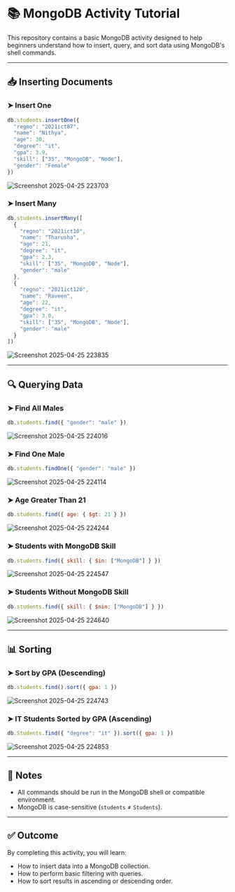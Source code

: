 # 📚 MongoDB Activity Tutorial

This repository contains a basic MongoDB activity designed to help beginners understand how to insert, query, and sort data using MongoDB's shell commands.

---

## 📥 Inserting Documents

### ➤ Insert One
```js
db.students.insertOne({
  "regno": "2021ict87",
  "name": "Nithya",
  "age": 30,
  "degree": "it",
  "gpa": 3.9,
  "skill": ["35", "MongoDB", "Node"],
  "gender": "Female"
})
```

![Screenshot 2025-04-25 223703](https://github.com/user-attachments/assets/bf2f084c-7a1b-4fc5-864d-12b2c7a60e4c)


### ➤ Insert Many
```js
db.students.insertMany([
  {
    "regno": "2021ict10",
    "name": "Tharusha",
    "age": 21,
    "degree": "it",
    "gpa": 2.3,
    "skill": ["35", "MongoDB", "Node"],
    "gender": "male"
  },
  {
    "regno": "2021ict120",
    "name": "Raveen",
    "age": 22,
    "degree": "it",
    "gpa": 3.0,
    "skill": ["35", "MongoDB", "Node"],
    "gender": "male"
  }
])
```

![Screenshot 2025-04-25 223835](https://github.com/user-attachments/assets/801ab891-d889-453d-8859-c6a023b146bb)


---

## 🔍 Querying Data

### ➤ Find All Males
```js
db.students.find({ "gender": "male" })
```

![Screenshot 2025-04-25 224016](https://github.com/user-attachments/assets/4267b389-873f-47fe-b605-c99a3e6b9b3d)


### ➤ Find One Male
```js
db.students.findOne({ "gender": "male" })
```

![Screenshot 2025-04-25 224114](https://github.com/user-attachments/assets/77d37b46-c209-41cf-a2b0-4090b0661c3f)

### ➤ Age Greater Than 21
```js
db.students.find({ age: { $gt: 21 } })
```


![Screenshot 2025-04-25 224244](https://github.com/user-attachments/assets/6e4b5793-e8a9-4f9c-a709-1ea600c8300f)

### ➤ Students with MongoDB Skill
```js
db.students.find({ skill: { $in: ["MongoDB"] } })
```

![Screenshot 2025-04-25 224547](https://github.com/user-attachments/assets/2b615cb9-4b48-42a7-a332-21934635091d)


### ➤ Students Without MongoDB Skill
```js
db.students.find({ skill: { $nin: ["MongoDB"] } })
```

![Screenshot 2025-04-25 224640](https://github.com/user-attachments/assets/7b4f74f1-4963-4808-8885-21f32e12c8ae)


---

## 📊 Sorting

### ➤ Sort by GPA (Descending)
```js
db.students.find().sort({ gpa: 1 })
```

![Screenshot 2025-04-25 224743](https://github.com/user-attachments/assets/4b6d326e-cbb4-4663-ba1a-bbf9b9bffb54)


### ➤ IT Students Sorted by GPA (Ascending)
```js
db.Students.find({ "degree": "it" }).sort({ gpa: 1 })
```

![Screenshot 2025-04-25 224853](https://github.com/user-attachments/assets/00bf7fc3-65ae-41f1-a868-877fc453af97)


---

## 📝 Notes

- All commands should be run in the MongoDB shell or compatible environment.
- MongoDB is case-sensitive (`students` ≠ `Students`).

---

## ✅ Outcome

By completing this activity, you will learn:
- How to insert data into a MongoDB collection.
- How to perform basic filtering with queries.
- How to sort results in ascending or descending order.

